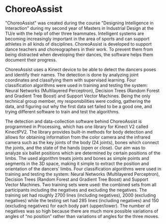 # ChoreoAssist
"ChoreoAssist" was created during the course "Designing Intelligence in Interaction" during my second year of Masters in Industrial Design at the TU/e with the help of other three teammates. Intelligent systems are becoming increasingly important in the area of sports and can support athletes in all kinds of disciplines. ChoreoAssist is developed to support dance teachers and choreographers in their work. To prevent them from being distracted when developing their dances, the software helps them document their progress.

ChoreoAssist uses a Kinect device to be able to detect the dancers poses and identify their names. The detection is done by analyzing joint coordinates and classifying them with supervised learning. Four classification algorithms were used in training and testing the system: Neural Networks (Multilayered Perceptron), Decision Trees (Random Forest and Gradient Tree Boost) and Support Vector Machines. Being the only technical group member, my responsbilities were  coding, gathering the data, and figuring out why the first data set failed to be a good one, and trying different software to train and test the algorithms. 

The detection and data-collection software behind ChoreoAssist is programmed in Processing, which has one library for Kinect V2 called KinectPV2. The library provides built-in methods for body detection and allows for obtaining information from the color camera and the infrared camera such as the key joints of the body (24 joints), bones which connect the joints, and the state of the hands (open or close). Our aim was to analyze six ballet positions which are determined by certain positions of the limbs. The used algorithm treats joints and bones as simple points and segments in the 3D space, making it simple to extract the position and orientation of the dancers’ limbs.
Four classification algorithms were used in training and testing the system: Neural Networks (Multilayered Perceptron), Decision Trees (Random Forest and Gradient Tree Boost) and Support Vector Machines. Two training sets were used: the combined sets from all participants including the negatives and excluding the negatives. The training set had roughly 2700 lines (including negatives), 2000 (excluding negatives) while the testing set had 285 lines (including negatives) and 150 (excluding negatives) for each body part (upper/lower). The number of negatives was so high because there are much more possible variations of
angles of “no position” rather than variations of angles for the three moves. 
